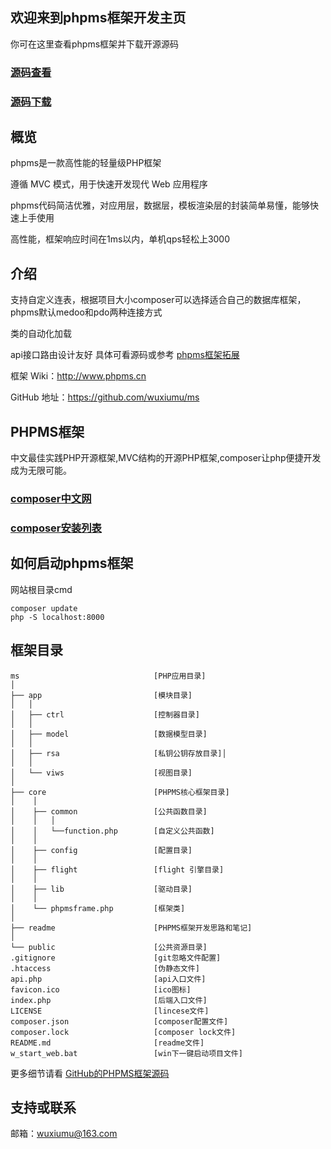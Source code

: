 ## 欢迎来到phpms框架开发主页

你可在这里查看phpms框架并下载开源源码
### [源码查看](https://github.com/wuxiumu/ms)

### [源码下载](https://github.com/wuxiumu/ms.git)

## 概览
phpms是一款高性能的轻量级PHP框架

遵循 MVC 模式，用于快速开发现代 Web 应用程序

phpms代码简洁优雅，对应用层，数据层，模板渲染层的封装简单易懂，能够快速上手使用

高性能，框架响应时间在1ms以内，单机qps轻松上3000

## 介绍

支持自定义连表，根据项目大小composer可以选择适合自己的数据库框架，phpms默认medoo和pdo两种连接方式

类的自动化加载

api接口路由设计友好 具体可看源码或参考 [phpms框架拓展](https://ms.meiyoufan.com/index.php/index/postinfo/id/36)

框架 Wiki：http://www.phpms.cn

GitHub 地址：https://github.com/wuxiumu/ms

## PHPMS框架
中文最佳实践PHP开源框架,MVC结构的开源PHP框架,composer让php便捷开发成为无限可能。

### [composer中文网](https://www.phpcomposer.com/)
### [composer安装列表](https://packagist.org/)

## 如何启动phpms框架
网站根目录cmd
```
composer update
php -S localhost:8000
```

## 框架目录

```
ms                              [PHP应用目录]
│
├── app                         [模块目录]
│   │
│   ├── ctrl                    [控制器目录]
│   │  
│   ├── model                   [数据模型目录]
│   │   
│   ├── rsa                     [私钥公钥存放目录]│   
│   │ 
│   └── viws                    [视图目录]
│    
├── core                        [PHPMS核心框架目录]
│    │
│    ├── common                 [公共函数目录]
│    │   │
│    │   └──function.php        [自定义公共函数]
│    │
│    ├── config                 [配置目录]
│    │
│    ├── flight                 [flight 引擎目录]
│    │
│    ├── lib                    [驱动目录]
│    │   
│    └── phpmsframe.php         [框架类]
│
├── readme                      [PHPMS框架开发思路和笔记]
│    
└── public                      [公共资源目录]
.gitignore                      [git忽略文件配置]
.htaccess                       [伪静态文件]
api.php                         [api入口文件]  
favicon.ico                     [ico图标] 
index.php                       [后端入口文件]
LICENSE                         [lincese文件]
composer.json                   [composer配置文件]
composer.lock                   [composer lock文件]
README.md                       [readme文件]
w_start_web.bat                 [win下一键启动项目文件] 
```

更多细节请看 [GitHub的PHPMS框架源码](https://github.com/wuxiumu/ms)

## 支持或联系

邮箱：wuxiumu@163.com
